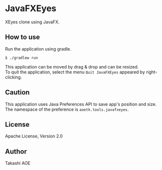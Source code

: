 JavaFXEyes
==========

XEyes clone using JavaFX.

How to use
----------

Run the application using gradle.

```
$ ./gradlew run
```

This application can be moved by drag & drop and can be resized.  
To quit the application, select the menu `Quit JavaFXEyes` appeared by right-clicking.

Caution
-------

This application uses Java Preferences API to save app's position and size.  
The namespace of the preference is `aoetk.tools.javafxeyes`.

License
-------

Apache License, Version 2.0

Author
------

Takashi AOE
